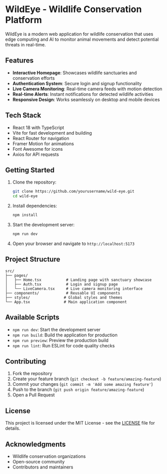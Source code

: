 # WildEye - Wildlife Conservation Platform

WildEye is a modern web application for wildlife conservation that uses edge computing and AI to monitor animal movements and detect potential threats in real-time.

## Features

- **Interactive Homepage**: Showcases wildlife sanctuaries and conservation efforts
- **Authentication System**: Secure login and signup functionality
- **Live Camera Monitoring**: Real-time camera feeds with motion detection
- **Real-time Alerts**: Instant notifications for detected wildlife activities
- **Responsive Design**: Works seamlessly on desktop and mobile devices

## Tech Stack

- React 18 with TypeScript
- Vite for fast development and building
- React Router for navigation
- Framer Motion for animations
- Font Awesome for icons
- Axios for API requests

## Getting Started

1. Clone the repository:
   ```bash
   git clone https://github.com/yourusername/wild-eye.git
   cd wild-eye
   ```

2. Install dependencies:
   ```bash
   npm install
   ```

3. Start the development server:
   ```bash
   npm run dev
   ```

4. Open your browser and navigate to `http://localhost:5173`

## Project Structure

```
src/
├── pages/
│   ├── Home.tsx           # Landing page with sanctuary showcase
│   ├── Auth.tsx           # Login and signup page
│   └── LiveCamera.tsx     # Live camera monitoring interface
├── components/            # Reusable UI components
├── styles/               # Global styles and themes
└── App.tsx               # Main application component
```

## Available Scripts

- `npm run dev`: Start the development server
- `npm run build`: Build the application for production
- `npm run preview`: Preview the production build
- `npm run lint`: Run ESLint for code quality checks

## Contributing

1. Fork the repository
2. Create your feature branch (`git checkout -b feature/amazing-feature`)
3. Commit your changes (`git commit -m 'Add some amazing feature'`)
4. Push to the branch (`git push origin feature/amazing-feature`)
5. Open a Pull Request

## License

This project is licensed under the MIT License - see the [LICENSE](LICENSE) file for details.

## Acknowledgments

- Wildlife conservation organizations
- Open-source community
- Contributors and maintainers
